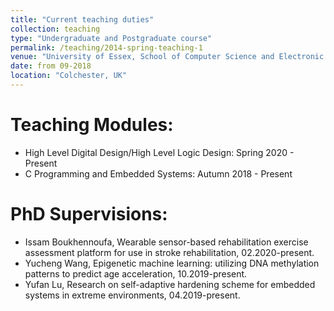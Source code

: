 ```yaml
---
title: "Current teaching duties"
collection: teaching
type: "Undergraduate and Postgraduate course"
permalink: /teaching/2014-spring-teaching-1
venue: "University of Essex, School of Computer Science and Electronic Engineering"
date: from 09-2018
location: "Colchester, UK"
---
```



Teaching Modules:
======
- High Level Digital Design/High Level Logic Design: Spring 2020 - Present
- C Programming and Embedded Systems: Autumn 2018 - Present

PhD Supervisions:
======
- Issam Boukhennoufa, Wearable sensor-based rehabilitation exercise assessment platform for use in stroke rehabilitation, 02.2020-present.
- Yucheng Wang, Epigenetic machine learning: utilizing DNA methylation patterns to predict age acceleration, 10.2019-present.
- Yufan Lu, Research on self-adaptive hardening scheme for embedded systems in extreme environments, 04.2019-present.


